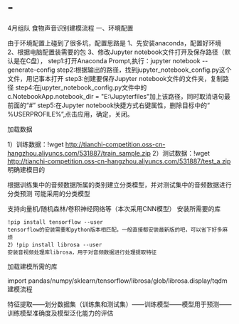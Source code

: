 # -
4月组队
食物声音识别建模流程
一、环境配置

由于环境配置上碰到了很多坑，配置思路是
1、先安装anaconda，配置好环境
2、根据电脑配置装需要的包
3、修改Jupyter notebook文件打开及保存路径（默认是在C盘），
    step1:打开Anaconda Prompt,执行：jupyter notebook --generate-config
    step2:根据输出的路径，找到jupyter_notebook_config.py这个文件，用记事本打开
    step3:创建要保存Jupyter notebook文件的文件夹，复制路径
    step4:在jupyter_notebook_config.py文件中的c.NotebookApp.notebook_dir = "E:\Jupyterfiles"加上该路径，同时取消语句最前面的“#”
    step5:在Jupyter notebook快捷方式右键属性，删除目标中的“ %USERPROFILE%”,点击应用，确定，关闭。

加载数据

1）训练数据：!wget http://tianchi-competition.oss-cn-hangzhou.aliyuncs.com/531887/train_sample.zip
2）测试数据：!wget http://tianchi-competition.oss-cn-hangzhou.aliyuncs.com/531887/test_a.zip
明确建模目的

根据训练集中的音频数据所属的类别建立分类模型，并对测试集中的音频数据进行分类预测
可能采用的分类模型

支持向量机/随机森林/卷积神经网络等（本次采用CNN模型）
安装所需要的库

    !pip install tensorflow --user
    tensorflow的安装需要和python版本相匹配，一般直接都安装最新版的吧，可以省下好多麻烦
    2）!pip install librosa --user
    安装音视频处理库librosa，用于对音频数据进行处理提取特征

加载建模所需的库

import pandas/numpy/sklearn/tensorflow/librosa/glob/librosa.display/tqdm
建模流程

特征提取——划分数据集（训练集和测试集）——训练模型——模型用于预测——训练模型准确度及模型泛化能力的评估
